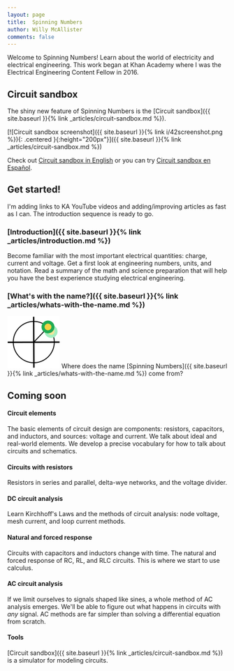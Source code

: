 ```yaml
--- 
layout: page
title:  Spinning Numbers 
author: Willy McAllister
comments: false
---
```


Welcome to Spinning Numbers! Learn about the world of electricity and electrical engineering. This work began at Khan Academy where I was the Electrical Engineering Content Fellow in 2016. 

## Circuit sandbox

The shiny new feature of Spinning Numbers is the [Circuit sandbox]({{ site.baseurl }}{% link _articles/circuit-sandbox.md %}). 

[![Circuit sandbox screenshot]({{ site.baseurl }}{% link i/42screenshot.png %}){: .centered }{:height="200px"}]({{ site.baseurl }}{% link _articles/circuit-sandbox.md %})

Check out [Circuit sandbox in English](https://willymcallister.github.io/Circuit-sandbox/index.html) or you can try [Circuit sandbox en Español](https://willymcallister.github.io/Circuit-sandbox/index-es.html). 

## Get started!
I'm adding links to KA YouTube videos and adding/improving articles as fast as I can. The introduction sequence is ready to go.

### [Introduction]({{ site.baseurl }}{% link _articles/introduction.md %})
Become familiar with the most important electrical quantities: charge, current and voltage. Get a first look at engineering numbers, units, and notation. Read a summary of the math and science preparation that will help you have the best experience studying electrical engineering.

### [What's with the name?]({{ site.baseurl }}{% link _articles/whats-with-the-name.md %})

<img class="sn-logo" src="/i/sn_logo2.svg" alt="logo"> Where does the name [Spinning Numbers]({{ site.baseurl }}{% link _articles/whats-with-the-name.md %}) come from? 

## Coming soon

#### Circuit elements
The basic elements of circuit design are components: resistors, capacitors, and inductors, and sources: voltage and current. We talk about ideal and real-world elements. We develop a precise vocabulary for how to talk about circuits and schematics.

#### Circuits with resistors
Resistors in series and parallel, delta-wye networks, and the voltage divider.

#### DC circuit analysis
Learn Kirchhoff's Laws and the methods of circuit analysis: node voltage, mesh current, and loop current methods.

#### Natural and forced response
Circuits with capacitors and inductors change with time. The natural and forced response of RC, RL, and RLC circuits. This is where we start to use calculus.

#### AC circuit analysis
If we limit ourselves to signals shaped like sines, a whole method of AC analysis emerges. We'll be able to figure out what happens in circuits with *any* signal. AC methods are far simpler than solving a differential equation from scratch.

#### Tools

[Circuit sandbox]({{ site.baseurl }}{% link _articles/circuit-sandbox.md %}) is a simulator for modeling circuits.

